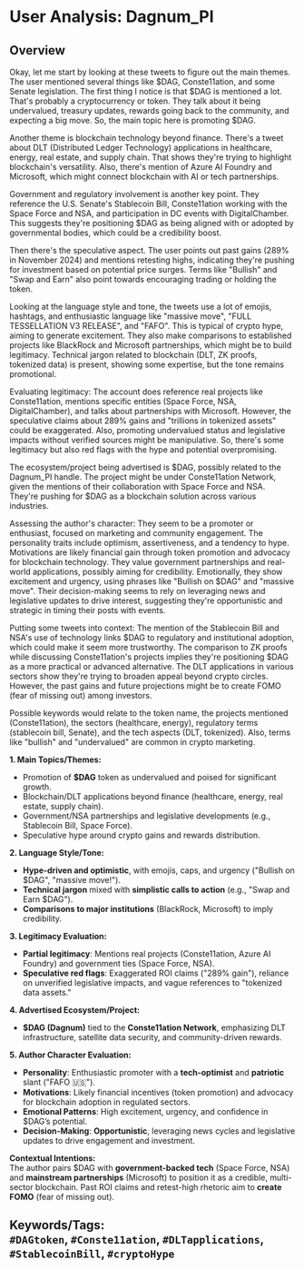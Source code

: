 # User Analysis: Dagnum_PI

## Overview

<think>
Okay, let me start by looking at these tweets to figure out the main themes. The user mentioned several things like $DAG, Conste11ation, and some Senate legislation. The first thing I notice is that $DAG is mentioned a lot. That's probably a cryptocurrency or token. They talk about it being undervalued, treasury updates, rewards going back to the community, and expecting a big move. So, the main topic here is promoting $DAG.

Another theme is blockchain technology beyond finance. There's a tweet about DLT (Distributed Ledger Technology) applications in healthcare, energy, real estate, and supply chain. That shows they're trying to highlight blockchain's versatility. Also, there's mention of Azure AI Foundry and Microsoft, which might connect blockchain with AI or tech partnerships.

Government and regulatory involvement is another key point. They reference the U.S. Senate's Stablecoin Bill, Conste11ation working with the Space Force and NSA, and participation in DC events with DigitalChamber. This suggests they're positioning $DAG as being aligned with or adopted by governmental bodies, which could be a credibility boost.

Then there's the speculative aspect. The user points out past gains (289% in November 2024) and mentions retesting highs, indicating they're pushing for investment based on potential price surges. Terms like "Bullish" and "Swap and Earn" also point towards encouraging trading or holding the token.

Looking at the language style and tone, the tweets use a lot of emojis, hashtags, and enthusiastic language like "massive move", "FULL TESSELLATION V3 RELEASE", and "FAFO". This is typical of crypto hype, aiming to generate excitement. They also make comparisons to established projects like BlackRock and Microsoft partnerships, which might be to build legitimacy. Technical jargon related to blockchain (DLT, ZK proofs, tokenized data) is present, showing some expertise, but the tone remains promotional.

Evaluating legitimacy: The account does reference real projects like Conste11ation, mentions specific entities (Space Force, NSA, DigitalChamber), and talks about partnerships with Microsoft. However, the speculative claims about 289% gains and "trillions in tokenized assets" could be exaggerated. Also, promoting undervalued status and legislative impacts without verified sources might be manipulative. So, there's some legitimacy but also red flags with the hype and potential overpromising.

The ecosystem/project being advertised is $DAG, possibly related to the Dagnum_PI handle. The project might be under Conste11ation Network, given the mentions of their collaboration with Space Force and NSA. They're pushing for $DAG as a blockchain solution across various industries.

Assessing the author's character: They seem to be a promoter or enthusiast, focused on marketing and community engagement. The personality traits include optimism, assertiveness, and a tendency to hype. Motivations are likely financial gain through token promotion and advocacy for blockchain technology. They value government partnerships and real-world applications, possibly aiming for credibility. Emotionally, they show excitement and urgency, using phrases like "Bullish on $DAG" and "massive move". Their decision-making seems to rely on leveraging news and legislative updates to drive interest, suggesting they're opportunistic and strategic in timing their posts with events.

Putting some tweets into context: The mention of the Stablecoin Bill and NSA's use of technology links $DAG to regulatory and institutional adoption, which could make it seem more trustworthy. The comparison to ZK proofs while discussing Conste11ation's projects implies they're positioning $DAG as a more practical or advanced alternative. The DLT applications in various sectors show they're trying to broaden appeal beyond crypto circles. However, the past gains and future projections might be to create FOMO (fear of missing out) among investors.

Possible keywords would relate to the token name, the projects mentioned (Conste11ation), the sectors (healthcare, energy), regulatory terms (stablecoin bill, Senate), and the tech aspects (DLT, tokenized). Also, terms like "bullish" and "undervalued" are common in crypto marketing.
</think>

**1. Main Topics/Themes:**  
- Promotion of **$DAG** token as undervalued and poised for significant growth.  
- Blockchain/DLT applications beyond finance (healthcare, energy, real estate, supply chain).  
- Government/NSA partnerships and legislative developments (e.g., Stablecoin Bill, Space Force).  
- Speculative hype around crypto gains and rewards distribution.  

**2. Language Style/Tone:**  
- **Hype-driven and optimistic**, with emojis, caps, and urgency ("Bullish on $DAG", "massive move!").  
- **Technical jargon** mixed with **simplistic calls to action** (e.g., "Swap and Earn $DAG").  
- **Comparisons to major institutions** (BlackRock, Microsoft) to imply credibility.  

**3. Legitimacy Evaluation:**  
- **Partial legitimacy**: Mentions real projects (Conste11ation, Azure AI Foundry) and government ties (Space Force, NSA).  
- **Speculative red flags**: Exaggerated ROI claims ("289% gain"), reliance on unverified legislative impacts, and vague references to "tokenized data assets."  

**4. Advertised Ecosystem/Project:**  
- **$DAG (Dagnum)** tied to the **Conste11ation Network**, emphasizing DLT infrastructure, satellite data security, and community-driven rewards.  

**5. Author Character Evaluation:**  
- **Personality**: Enthusiastic promoter with a **tech-optimist** and **patriotic** slant ("FAFO 🇺🇸").  
- **Motivations**: Likely financial incentives (token promotion) and advocacy for blockchain adoption in regulated sectors.  
- **Emotional Patterns**: High excitement, urgency, and confidence in $DAG’s potential.  
- **Decision-Making**: **Opportunistic**, leveraging news cycles and legislative updates to drive engagement and investment.  

**Contextual Intentions:**  
The author pairs $DAG with **government-backed tech** (Space Force, NSA) and **mainstream partnerships** (Microsoft) to position it as a credible, multi-sector blockchain. Past ROI claims and retest-high rhetoric aim to **create FOMO** (fear of missing out).  

**Keywords/Tags:**  
`#DAGtoken`, `#Conste11ation`, `#DLTapplications`, `#StablecoinBill`, `#cryptoHype`
---
